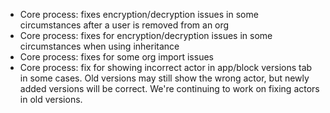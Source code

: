 - Core process: fixes encryption/decryption issues in some circumstances after a user is removed from an org
- Core process: fixes for encryption/decryption issues in some circumstances when using inheritance
- Core process: fixes for some org import issues
- Core process: fix for showing incorrect actor in app/block versions tab in some cases. Old versions may still show the wrong actor, but newly added versions will be correct. We're continuing to work on fixing actors in old versions.
